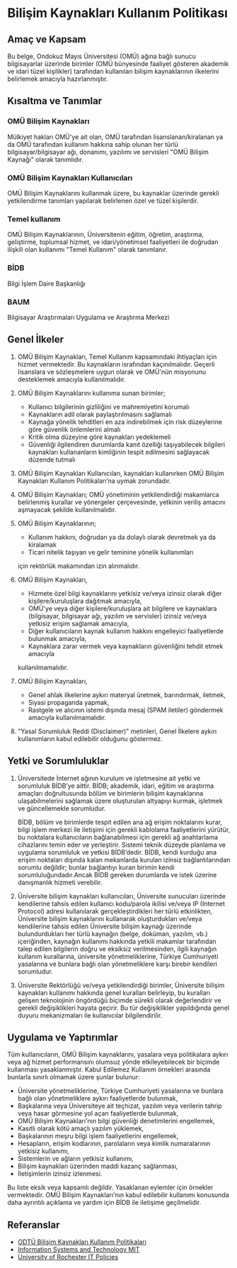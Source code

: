 Bilişim Kaynakları Kullanım Politikası
=======================================

Amaç ve Kapsam
--------------

Bu belge, Ondokuz Mayıs Üniversitesi (OMÜ) ağına bağlı sunucu bilgisayarlar
üzerinde birimler (OMÜ bünyesinde faaliyet gösteren akademik ve idari tüzel
kişilikler) tarafından kullanılan bilişim kaynaklarının ilkelerini belirlemek
amacıyla hazırlanmıştır.

Kısaltma ve Tanımlar
--------------------

### OMÜ Bilişim Kaynakları

Mülkiyet hakları OMÜ'ye ait olan, OMÜ tarafından lisanslanan/kiralanan ya da OMÜ
tarafından kullanım hakkına sahip olunan her türlü bilgisayar/bilgisayar ağı,
donanımı, yazılımı ve servisleri "OMÜ Bilişim Kaynağı" olarak tanımlıdır.

### OMÜ Bilişim Kaynakları Kullanıcıları

OMÜ Bilişim Kaynaklarını kullanmak üzere, bu kaynaklar üzerinde gerekli
yetkilendirme tanımları yapılarak belirlenen özel ve tüzel kişilerdir.

### Temel kullanım

OMÜ Bilişim Kaynaklarının, Üniversitenin eğitim, öğretim, araştırma, geliştirme,
toplumsal hizmet, ve idari/yönetimsel faaliyetleri ile doğrudan ilişkili olan
kullanımı "Temel Kullanım" olarak tanımlanır.

### BİDB

Bilgi İşlem Daire Başkanlığı

### BAUM

Bilgisayar Araştırmaları Uygulama ve Araştırma Merkezi

Genel İlkeler
------------

1. OMÜ Bilişim Kaynakları, Temel Kullanım kapsamındaki ihtiyaçları için hizmet
   vermektedir. Bu kaynakların israfından kaçınılmalıdır. Geçerli lisanslara ve
   sözleşmelere uygun olarak ve OMÜ'nün misyonunu desteklemek amacıyla
   kullanılmalıdır.

1. OMÜ Bilişim Kaynaklarını kullanıma sunan birimler;

    - Kullanıcı bilgilerinin gizliliğini ve mahremiyetini korumalı
    - Kaynakların adil olarak paylaştırılmasını sağlamalı
    - Kaynağa yönelik tehditleri en aza indirebilmek için risk düzeylerine göre
     güvenlik önlemlerini almalı
    - Kritik olma düzeyine göre kaynakları yedeklemeli
    - Güvenliği ilgilendiren durumlarda kanıt özelliği taşıyabilecek bilgileri
     kaynakları kullananların kimliğinin tespit edilmesini sağlayacak düzende
     tutmalı

1. OMÜ Bilişim Kaynakları Kullanıcıları, kaynakları kullanırken OMÜ Bilişim
   Kaynakları Kullanım Politikaları’na uymak zorundadır.

1. OMÜ Bilişim Kaynakları; OMÜ yönetiminin yetkilendirdiği makamlarca
   belirlenmiş kurallar ve yönergeler çerçevesinde, yetkinin veriliş amacını
   aşmayacak şekilde kullanılmalıdır.

1. OMÜ Bilişim Kaynaklarının;

    - Kullanım hakkını, doğrudan ya da dolaylı olarak devretmek ya da kiralamak
    - Ticari nitelik taşıyan ve gelir teminine yönelik kullanımları

     için rektörlük makamından izin alınmalıdır.

1. OMÜ Bilişim Kaynakları,

    - Hizmete özel bilgi kaynaklarını yetkisiz ve/veya
     izinsiz olarak diğer kişilere/kuruluşlara dağıtmak amacıyla,
    - OMÜ'ye veya diğer kişilere/kuruluşlara ait bilgilere ve kaynaklara (bilgisayar,
     bilgisayar ağı, yazılım ve servisler) izinsiz ve/veya yetkisiz erişim
     sağlamak amacıyla,
    - Diğer kullanıcıların kaynak kullanım hakkını engelleyici faaliyetlerde
     bulunmak amacıyla,
    - Kaynaklara zarar vermek veya kaynakların güvenliğini tehdit etmek amacıyla

    kullanılmamalıdır.

1. OMÜ Bilişim Kaynakları,

    - Genel ahlak ilkelerine aykırı materyal üretmek, barındırmak, iletmek,
    - Siyasi propaganda yapmak,
    - Rastgele ve alıcının istemi dışında mesaj (SPAM iletiler) göndermek
     amacıyla kullanılmamalıdır.

1. "Yasal Sorumluluk Reddi (Disclaimer)" metinleri, Genel İlkelere aykırı
   kullanımların kabul edilebilir olduğunu göstermez.

Yetki ve Sorumluluklar
---------------------

1. Üniversitede İnternet ağının kurulum ve işletmesine ait yetki ve sorumluluk
   BİDB’ye aittir. BİDB; akademik, idari, eğitim ve araştırma amaçları
   doğrultusunda bölüm ve birimlerin bilişim kaynaklarına ulaşabilmelerini
   sağlamak üzere oluşturulan altyapıyı kurmak, işletmek ve güncellemekle
   sorumludur.

    BİDB, bölüm ve birimlerde tespit edilen ana ağ erişim noktalarını kurar,
   bilgi işlem merkezi ile iletişimi için gerekli kablolama faaliyetlerini
   yürütür, bu noktalara kullanıcıların bağlanabilmesi için gerekli ağ
   anahtarlama cihazlarını temin eder ve yerleştirir. Sistemi teknik düzeyde
   planlama ve uygulama sorumluluk ve yetkisi BİDB’dedir. BİDB, kendi kurduğu
   ana erişim noktaları dışında kalan mekanlarda kurulan izinsiz
   bağlantılarından sorumlu değildir; bunlar bağlantıyı kuran birimin kendi
   sorumluluğundadır.Ancak BİDB gereken durumlarda ve istek üzerine danışmanlık
   hizmeti verebilir.

1. Üniversite bilişim kaynakları kullanıcıları, Üniversite sunucuları üzerinde
   kendilerine tahsis edilen kullanıcı kodu/parola ikilisi ve/veya IP (Internet
   Protocol) adresi kullanılarak gerçekleştirdikleri her türlü etkinlikten,
   Üniversite bilişim kaynaklarını kullanarak oluşturdukları ve/veya kendilerine
   tahsis edilen Üniversite bilişim kaynağı üzerinde bulundurdukları her türlü
   kaynağın (belge, doküman, yazılım, vb.) içeriğinden, kaynağın kullanımı
   hakkında yetkili makamlar tarafından talep edilen bilgilerin doğru ve
   eksiksiz verilmesinden, ilgili kaynağın kullanım kurallarına, üniversite
   yönetmeliklerine, Türkiye Cumhuriyeti yasalarına ve bunlara bağlı olan
   yönetmeliklere karşı birebir kendileri sorumludur.

1. Üniversite Rektörlüğü ve/veya yetkilendirdiği birimler, Üniversite bilişim
   kaynakları kullanımı hakkında genel kuralları belirleyip, bu kuralları
   gelişen teknolojinin öngördüğü biçimde sürekli olarak değerlendirir ve
   gerekli değişiklikleri hayata geçirir. Bu tür değişiklikler yapıldığında
   genel duyuru mekanizmaları ile kullanıcılar bilgilendirilir.

Uygulama ve Yaptırımlar
-----------------------

Tüm kullanıcıların, OMÜ Bilişim kaynaklarını, yasalara veya politikalara aykırı
veya ağ hizmet performansını olumsuz yönde etkileyebilecek bir biçimde
kullanması yasaklanmıştır. Kabul Edilemez Kullanım örnekleri arasında bunlarla
sınırlı olmamak üzere şunlar bulunur:

- Üniversite yönetmeliklerine, Türkiye Cumhuriyeti yasalarına ve bunlara bağlı
  olan yönetmeliklere aykırı faaliyetlerde bulunmak,
- Başkalarına veya Üniversiteye ait teçhizat, yazılım veya verilerin tahrip veya
  hasar görmesine yol açan faaliyetlerde bulunmak,
- OMÜ Bilişim Kaynakları'nın bilgi güvenliği denetimlerini engellemek,
- Kasıtlı olarak kötü amaçlı yazılım yüklemek,
- Başkalarının meşru bilgi işlem faaliyetlerini engellemek,
- Hesapların, erişim kodlarının, parolaların veya kimlik numaralarının yetkisiz
  kullanımı,
- Sistemlerin ve ağların yetkisiz kullanımı,
- Bilişim kaynakları üzerinden maddi kazanç sağlanması,
- İletişimlerin izinsiz izlenmesi.

Bu liste eksik veya kapsamlı değildir. Yasaklanan eylemler için örnekler
vermektedir. OMÜ Bilişim Kaynakları'nın kabul edilebilir kullanımı konusunda
daha ayrıntılı açıklama ve yardım için BİDB ile iletişime geçilmelidir.

Referanslar
-----------

- [ODTÜ Bilişim Kaynakları Kullanım Politikaları](http://www.metu.edu.tr/tr/bilisim-etigi)
- [Information Systems and Technology MIT](https://ist.mit.edu/about/it-policies)
- [University of Rochester IT Policies](http://tech.rochester.edu/policy/)
